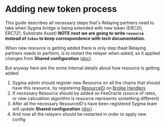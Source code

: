 # Adding new token process
This guide describes all necessary steps that's Relaying partners need to take when Sygma bridge is being extended with new token (ERC20, ERC721, Substrate Asset)
**NOTE next we are going to write `resource` instead of `token` to keep correspondence with tech documentation.**

When new resource is getting added there is only step thaat Relaying partners needs to perform, is to restart the relayer when asked, so it applied changes from **Shared configuration** ([doc](https://github.com/sygmaprotocol/sygma-shared-configuration)).

But anyway here are the some internal details about how resource is getting added:

1. Sygma admin should register new Resource on all the chains that should have this resource, by registering [ResourceID](https://github.com/sygmaprotocol/sygma-solidity/blob/master/contracts/Bridge.sol#L144) on [Bridge Handlers](https://github.com/sygmaprotocol/sygma-solidity/tree/master/contracts/handlers)
2. If necessary Resource should be added on FeeOracle (source of rates, or new calcualtion algorithm is resource represents something different)
3. After all the necessary ResourceID's have been registered Sygma team will update **Shared configuration** ([doc](https://github.com/sygmaprotocol/sygma-shared-configuration)).
4. And now all the relayers should be restarted in order to apply new config
 
